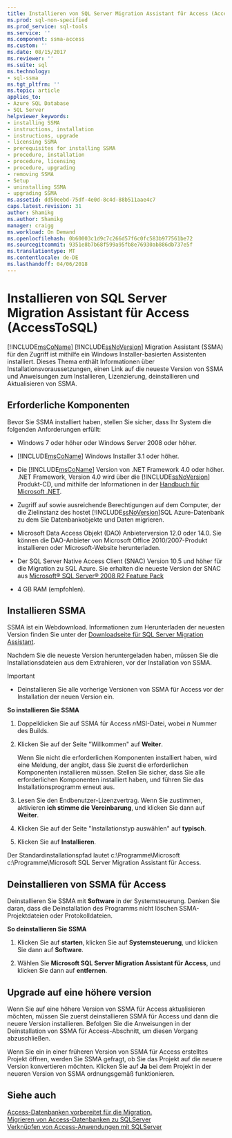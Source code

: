 ```yaml
---
title: Installieren von SQL Server Migration Assistant für Access (AccessToSQL) | Microsoft Docs
ms.prod: sql-non-specified
ms.prod_service: sql-tools
ms.service: ''
ms.component: ssma-access
ms.custom: ''
ms.date: 08/15/2017
ms.reviewer: ''
ms.suite: sql
ms.technology:
- sql-ssma
ms.tgt_pltfrm: ''
ms.topic: article
applies_to:
- Azure SQL Database
- SQL Server
helpviewer_keywords:
- installing SSMA
- instructions, installation
- instructions, upgrade
- licensing SSMA
- prerequisites for installing SSMA
- procedure, installation
- procedure, licensing
- procedure, upgrading
- removing SSMA
- Setup
- uninstalling SSMA
- upgrading SSMA
ms.assetid: dd50eebd-75df-4e0d-8c4d-88b511aae4c7
caps.latest.revision: 31
author: Shamikg
ms.author: Shamikg
manager: craigg
ms.workload: On Demand
ms.openlocfilehash: 0b60003c1d9c7c266d57f6c0fc583b977561be72
ms.sourcegitcommit: 9351e8b7b68f599a95fb8e76930ab886db737e5f
ms.translationtype: MT
ms.contentlocale: de-DE
ms.lasthandoff: 04/06/2018
---
```

# <a name="installing-sql-server-migration-assistant-for-access-accesstosql"></a>Installieren von SQL Server Migration Assistant für Access (AccessToSQL)
[!INCLUDE[msCoName](../../includes/msconame_md.md)] [!INCLUDE[ssNoVersion](../../includes/ssnoversion_md.md)] Migration Assistant (SSMA) für den Zugriff ist mithilfe ein Windows Installer-basierten Assistenten installiert. Dieses Thema enthält Informationen über Installationsvoraussetzungen, einen Link auf die neueste Version von SSMA und Anweisungen zum Installieren, Lizenzierung, deinstallieren und Aktualisieren von SSMA.  
  
## <a name="prerequisites"></a>Erforderliche Komponenten  
Bevor Sie SSMA installiert haben, stellen Sie sicher, dass Ihr System die folgenden Anforderungen erfüllt:  
  
-   Windows 7 oder höher oder Windows Server 2008 oder höher.  
  
-   [!INCLUDE[msCoName](../../includes/msconame_md.md)] Windows Installer 3.1 oder höher.  
  
-   Die [!INCLUDE[msCoName](../../includes/msconame_md.md)] Version von .NET Framework 4.0 oder höher. .NET Framework, Version 4.0 wird über die [!INCLUDE[ssNoVersion](../../includes/ssnoversion_md.md)] Produkt-CD, und mithilfe der Informationen in der [Handbuch für Microsoft .NET](https://docs.microsoft.com/en-us/dotnet/framework/).
  
-   Zugriff auf sowie ausreichende Berechtigungen auf dem Computer, der die Zielinstanz des hostet [!INCLUDE[ssNoVersion](../../includes/ssnoversion_md.md)]SQL Azure-Datenbank zu dem Sie Datenbankobjekte und Daten migrieren.  
  
-   Microsoft Data Access Objekt (DAO) Anbieterversion 12.0 oder 14.0. Sie können die DAO-Anbieter von Microsoft Office 2010/2007-Produkt installieren oder Microsoft-Website herunterladen.  
  
-   Der SQL Server Native Access Client (SNAC) Version 10.5 und höher für die Migration zu SQL Azure. Sie erhalten die neueste Version der SNAC aus [Microsoft® SQL Server® 2008 R2 Feature Pack](http://go.microsoft.com/fwlink/?LinkId=196940)  
  
-   4 GB RAM (empfohlen).  
  
## <a name="installing-ssma"></a>Installieren SSMA  
SSMA ist ein Webdownload. Informationen zum Herunterladen der neuesten Version finden Sie unter der [Downloadseite für SQL Server Migration Assistant](http://aka.ms/ssmaforaccess).  
  
Nachdem Sie die neueste Version heruntergeladen haben, müssen Sie die Installationsdateien aus dem Extrahieren, vor der Installation von SSMA.

> [!IMPORTANT]  
> -   Deinstallieren Sie alle vorherige Versionen von SSMA für Access vor der Installation der neuen Version ein.  
  
**So installieren Sie SSMA**  
  
1.  Doppelklicken Sie auf SSMA für Access *n*MSI-Datei, wobei *n* Nummer des Builds.  
  
2.  Klicken Sie auf der Seite "Willkommen" auf **Weiter**.  
  
    Wenn Sie nicht die erforderlichen Komponenten installiert haben, wird eine Meldung, der angibt, dass Sie zuerst die erforderlichen Komponenten installieren müssen. Stellen Sie sicher, dass Sie alle erforderlichen Komponenten installiert haben, und führen Sie das Installationsprogramm erneut aus.  
  
3.  Lesen Sie den Endbenutzer-Lizenzvertrag. Wenn Sie zustimmen, aktivieren **ich stimme die Vereinbarung**, und klicken Sie dann auf **Weiter**.  
  
4.  Klicken Sie auf der Seite "Installationstyp auswählen" auf **typisch**.  
  
5.  Klicken Sie auf **Installieren**.  
  
Der Standardinstallationspfad lautet c:\Programme\Microsoft c:\Programme\Microsoft SQL Server Migration Assistant für Access.  
  
## <a name="uninstalling-ssma-for-access"></a>Deinstallieren von SSMA für Access  
Deinstallieren Sie SSMA mit **Software** in der Systemsteuerung. Denken Sie daran, dass die Deinstallation des Programms nicht löschen SSMA-Projektdateien oder Protokolldateien.  
  
**So deinstallieren Sie SSMA**  
  
1.  Klicken Sie auf **starten**, klicken Sie auf **Systemsteuerung**, und klicken Sie dann auf **Software**.  
  
2.  Wählen Sie **Microsoft SQL Server Migration Assistant für Access**, und klicken Sie dann auf **entfernen**.  
  
## <a name="upgrading-to-a-later-version"></a>Upgrade auf eine höhere version  
Wenn Sie auf eine höhere Version von SSMA für Access aktualisieren möchten, müssen Sie zuerst deinstallieren SSMA für Access und dann die neuere Version installieren. Befolgen Sie die Anweisungen in der Deinstallation von SSMA für Access-Abschnitt, um diesen Vorgang abzuschließen.  
  
Wenn Sie ein in einer früheren Version von SSMA für Access erstelltes Projekt öffnen, werden Sie SSMA gefragt, ob Sie das Projekt auf die neuere Version konvertieren möchten. Klicken Sie auf **Ja** bei dem Projekt in der neueren Version von SSMA ordnungsgemäß funktionieren.  
  
## <a name="see-also"></a>Siehe auch  
[Access-Datenbanken vorbereitet für die Migration.](http://msdn.microsoft.com/9b80a9e0-08e7-4b4d-b5ec-cc998d3f5114)  
[Migrieren von Access-Datenbanken zu SQLServer](http://msdn.microsoft.com/76a3abcf-2998-4712-9490-fe8d872c89ca)  
[Verknüpfen von Access-Anwendungen mit SQLServer](http://msdn.microsoft.com/82374ad2-7737-4164-a489-13261ba393d4)  
  
